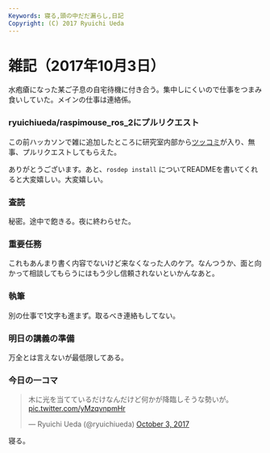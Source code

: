 ```yaml
---
Keywords: 寝る,頭の中だだ漏らし,日記
Copyright: (C) 2017 Ryuichi Ueda
---
```


# 雑記（2017年10月3日）

水疱瘡になった某ご子息の自宅待機に付き合う。集中しにくいので仕事をつまみ食いしていた。メインの仕事は連絡係。

### ryuichiueda/raspimouse_ros_2にプルリクエスト

この前ハッカソンで雑に追加したところに研究室内部から[ツッコミ](https://github.com/ryuichiueda/raspimouse_ros_2/commit/e100f415f751b1d2254f46a41dd65c553ee2b4ba)が入り、無事、プルリクエストしてもらえた。


ありがとうございます。あと、`rosdep install` についてREADMEを書いてくれると大変嬉しい。大変嬉しい。


### 査読

秘密。途中で飽きる。夜に終わらせた。

### 重要任務

これもあんまり書く内容でないけど来なくなった人のケア。なんつうか、面と向かって相談してもらうにはもう少し信頼されないといかんなあと。

### 執筆

別の仕事で1文字も進まず。取るべき連絡もしてない。

### 明日の講義の準備

万全とは言えないが最低限してある。

### 今日の一コマ

<blockquote class="twitter-tweet" data-partner="tweetdeck"><p lang="ja" dir="ltr">木に光を当てているだけなんだけど何かが降臨しそうな勢いが。 <a href="https://t.co/yMzqvnpmHr">pic.twitter.com/yMzqvnpmHr</a></p>&mdash; Ryuichi Ueda (@ryuichiueda) <a href="https://twitter.com/ryuichiueda/status/915113525017591808?ref_src=twsrc%5Etfw">October 3, 2017</a></blockquote>
<script async src="//platform.twitter.com/widgets.js" charset="utf-8"></script>


寝る。
